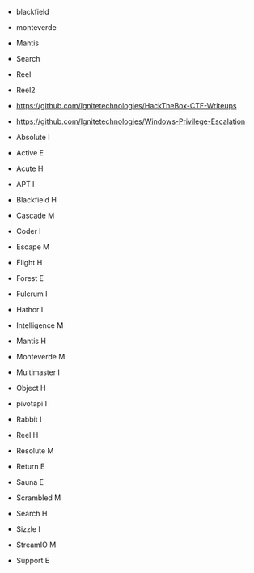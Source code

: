 - blackfield
- monteverde
- Mantis
- Search
- Reel
- Reel2

- https://github.com/Ignitetechnologies/HackTheBox-CTF-Writeups
- https://github.com/Ignitetechnologies/Windows-Privilege-Escalation

- Absolute I
- Active E
- Acute H
- APT I
- Blackfield H
- Cascade M
- Coder I
- Escape M
- Flight H
- Forest E
- Fulcrum I
- Hathor I
- Intelligence M
- Mantis H
- Monteverde M
- Multimaster I
- Object H
- pivotapi I
- Rabbit I
- Reel H
- Resolute M
- Return E
- Sauna E
- Scrambled M
- Search H
- Sizzle I
- StreamIO M
- Support E
